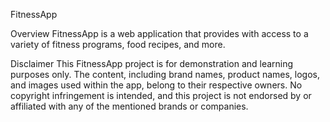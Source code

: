 FitnessApp

Overview
FitnessApp is a web application that provides with access to a variety of fitness programs, food recipes, and more.

Disclaimer
This FitnessApp project is for demonstration and learning purposes only. The content, including brand names, product names, logos, and images used within the app, belong to their respective owners. No copyright infringement is intended, and this project is not endorsed by or affiliated with any of the mentioned brands or companies.
